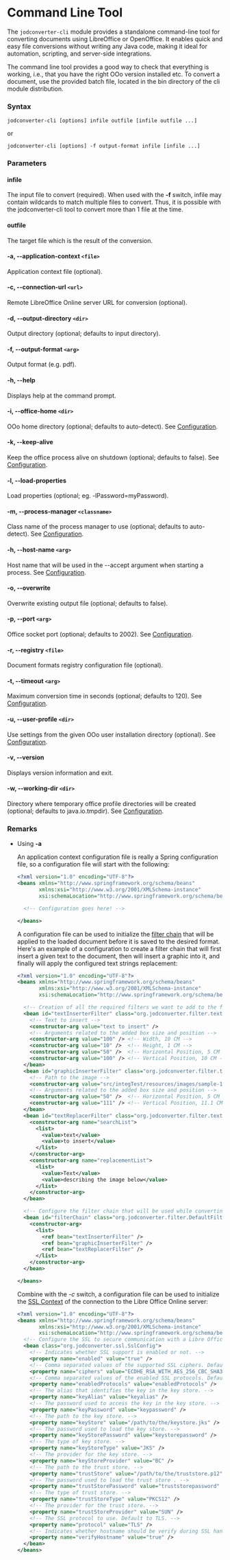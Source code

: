 # Command Line Tool

The `jodconverter-cli` module provides a standalone command-line tool for converting documents using LibreOffice or
OpenOffice. It enables quick and easy file conversions without writing any Java code, making it ideal for automation,
scripting, and server-side integrations.

The command line tool provides a good way to check that everything is working, i.e., that you have the right OOo
version installed etc. To convert a document, use the provided batch file, located in the bin directory of the cli
module distribution.

### Syntax

```
jodconverter-cli [options] infile outfile [infile outfile ...]
```

or

```
jodconverter-cli [options] -f output-format infile [infile ...]
```

### Parameters

#### infile

The input file to convert (required). When used with the **-f** switch, infile may contain wildcards to match multiple
files to convert. Thus, it is possible with the jodconverter-cli tool to convert more than 1 file at the time.

#### outfile

The target file which is the result of the conversion.

#### -a, --application-context `<file>`

Application context file (optional).

#### -c, --connection-url `<url>`

Remote LibreOffice Online server URL for conversion (optional).

#### -d, --output-directory `<dir>`

Output directory (optional; defaults to input directory).

#### -f, --output-format `<arg>`

Output format (e.g. pdf).

#### -h, --help

Displays help at the command prompt.

#### -i, --office-home `<dir>`

OOo home directory (optional; defaults to auto-detect).
See [Configuration](../../configuration/local-configuration#officehome).

#### -k, --keep-alive

Keep the office process alive on shutdown (optional; defaults to false).
See [Configuration](../../configuration/local-configuration#keepaliveonshutdown).

#### -l, --load-properties

Load properties (optional; eg. -lPassword=myPassword).

#### -m, --process-manager `<classname>`

Class name of the process manager to use (optional; defaults to auto-detect).
See [Configuration](../../configuration/local-configuration#processmanager).

#### -h, --host-name `<arg>`

Host name that will be used in the --accept argument when starting a process.
See [Configuration](../../configuration/local-configuration#hostname).

#### -o, --overwrite

Overwrite existing output file (optional; defaults to false).

#### -p, --port `<arg>`

Office socket port (optional; defaults to 2002).
See [Configuration](../../configuration/local-configuration#portnumbers-pipenames).

#### -r, --registry `<file>`

Document formats registry configuration file (optional).

#### -t, --timeout `<arg>`

Maximum conversion time in seconds (optional; defaults to 120).
See [Configuration](../../configuration/local-configuration#taskexecutiontimeout).

#### -u, --user-profile `<dir>`

Use settings from the given OOo user installation directory (optional).
See [Configuration](../../configuration/local-configuration#templateprofiledir).

#### -v, --version

Displays version information and exit.

#### -w, --working-dir `<dir>`

Directory where temporary office profile directories will be created (optional; defaults to java.io.tmpdir).
See [Configuration](../../configuration/local-configuration#workingdir).

### Remarks

+ Using **-a**

  An application context configuration file is really a Spring configuration file, so a configuration file will start
  with the following:

   ```xml
   <?xml version="1.0" encoding="UTF-8"?>
   <beans xmlns="http://www.springframework.org/schema/beans"
          xmlns:xsi="http://www.w3.org/2001/XMLSchema-instance"
          xsi:schemaLocation="http://www.springframework.org/schema/beans http://www.springframework.org/schema/beans/spring-beans.xsd">

     <!-- Configuration goes here! -->

   </beans>
   ```

  A configuration file can be used to initialize
  the [filter chain](using-filters.md) that will be applied to the loaded
  document before it is saved to the desired format. Here's an example of a configuration to create a filter chain that
  will first insert a given text to the document, then will insert a graphic into it, and finally will apply the
  configured text strings replacement:

   ```xml
   <?xml version="1.0" encoding="UTF-8"?>
   <beans xmlns="http://www.springframework.org/schema/beans"
          xmlns:xsi="http://www.w3.org/2001/XMLSchema-instance"
          xsi:schemaLocation="http://www.springframework.org/schema/beans http://www.springframework.org/schema/beans/spring-beans.xsd">

     <!-- Creation of all the required filters we want to add to the filter chain. -->
     <bean id="textInserterFilter" class="org.jodconverter.filter.text.TextInserterFilter">
       <!-- Text to insert -->
       <constructor-arg value="text to insert" />
       <!-- Arguments related to the added box size and position -->
       <constructor-arg value="100" /> <!-- Width, 10 CM -->
       <constructor-arg value="10" />  <!-- Height, 1 CM -->
       <constructor-arg value="50" />  <!-- Horizontal Position, 5 CM -->
       <constructor-arg value="100" /> <!-- Vertical Position, 10 CM -->
     </bean>
     <bean id="graphicInserterFilter" class="org.jodconverter.filter.text.GraphicInserterFilter">
       <!-- Path to the image -->
       <constructor-arg value="src/integTest/resources/images/sample-1.jpg" />
       <!-- Arguments related to the added box size and position -->
       <constructor-arg value="50" />  <!-- Horizontal Position, 5 CM -->
       <constructor-arg value="111" /> <!-- Vertical Position, 11.1 CM (just under text box) -->
     </bean>
     <bean id="textReplacerFilter" class="org.jodconverter.filter.text.TextReplacerFilter">
       <constructor-arg name="searchList">
         <list>
           <value>text</value>
           <value>to insert</value>
         </list>
       </constructor-arg>
       <constructor-arg name="replacementList">
         <list>
           <value>Text</value>
           <value>describing the image below</value>
         </list>
       </constructor-arg>
     </bean>

     <!-- Configure the filter chain that will be used while converting a document. -->
     <bean id="filterChain" class="org.jodconverter.filter.DefaultFilterChain">
       <constructor-arg>
         <list>
           <ref bean="textInserterFilter" />
           <ref bean="graphicInserterFilter" />
           <ref bean="textReplacerFilter" />
         </list>
       </constructor-arg>
     </bean>

   </beans>
   ```

  Combine with the *-c* switch, a configuration file can be used to initialize
  the [SSL Context](../libreoffice-remote/#ssl-support) of the connection
  to the Libre Office Online server:

   ```xml
   <?xml version="1.0" encoding="UTF-8"?>
   <beans xmlns="http://www.springframework.org/schema/beans"
          xmlns:xsi="http://www.w3.org/2001/XMLSchema-instance"
          xsi:schemaLocation="http://www.springframework.org/schema/beans http://www.springframework.org/schema/beans/spring-beans.xsd">
     <!-- Configure the SSL to secure communication with a Libre Office Online server. -->
     <bean class="org.jodconverter.ssl.SslConfig">
       <!-- Indicates whether SSL support is enabled or not. -->
       <property name="enabled" value="true" />
       <!-- Comma separated values of the supported SSL ciphers. Defaults to the JVM default values. -->
       <property name="ciphers" value="ECDHE_RSA_WITH_AES_256_CBC_SHA384,TLS_ECDHE_RSA_WITH_AES_256_CBC_SHA" />
       <!-- Comma separated values of the enabled SSL protocols. Defaults to the JVM default values. -->
       <property name="enabledProtocols" value="enabledProtocols" />
       <!-- The alias that identifies the key in the key store. -->
       <property name="keyAlias" value="keyalias" />
       <!-- The password used to access the key in the key store. -->
       <property name="keyPassword" value="keypassword" />
       <!-- The path to the key store. -->
       <property name="keyStore" value="/path/to/the/keystore.jks" />
       <!-- The password used to load the key store. -->
       <property name="keyStorePassword" value="keystorepassword" />
       <!-- The type of key store. -->
       <property name="keyStoreType" value="JKS" />
       <!-- The provider for the key store. -->
       <property name="keyStoreProvider" value="BC" />
       <!-- The path to the trust store. -->
       <property name="trustStore" value="/path/to/the/truststore.p12" />
       <!-- The password used to load the trust store . -->
       <property name="trustStorePassword" value="truststorepassword" />
       <!-- The type of trust store. -->
       <property name="trustStoreType" value="PKCS12" />
       <!-- The provider for the trust store. -->
       <property name="trustStoreProvider" value="SUN" />
       <!-- The SSL protocol to use. Default to TLS. -->
       <property name="protocol" value="TLS" />
       <!-- Indicates whether hostname should be verify during SSL handshake. Defaults to true. -->
       <property name="verifyHostname" value="true" />
     </bean>
   </beans>
   ```
